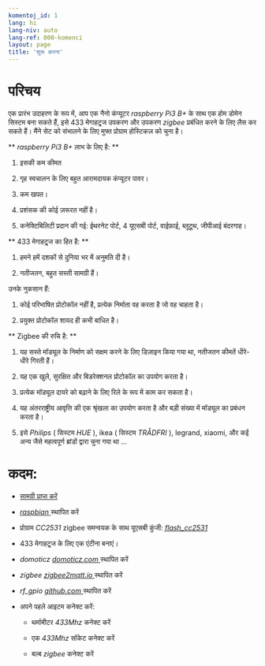 ```yaml
---
komentoj_id: 1
lang: hi
lang-niv: auto
lang-ref: 000-komenci
layout: page
title: 'शुरू करना'
---
```


# परिचय
एक प्रारंभ उदाहरण के रूप में, आप एक नैनो कंप्यूटर   _raspberry Pi3 B+_ के साथ एक होम डोमेन सिस्टम बना सकते हैं, इसे 433 मेगाहट्र्ज उपकरण और उपकरण   _zigbee_ प्रबंधित करने के लिए लैस कर सकते हैं। मैंने सेट को संभालने के लिए मुफ्त प्रोग्राम होस्टिकज़ को चुना है।  

**    _raspberry Pi3 B+_   लाभ के लिए है:  **  

 1. इसकी कम कीमत  


 2. गृह स्वचालन के लिए बहुत आरामदायक कंप्यूटर पावर।  


 3. कम खपत।  


 4. प्रशंसक की कोई ज़रूरत नहीं है।  


 5. कनेक्टिबिलिटी प्रदान की गई: ईथरनेट पोर्ट, 4 यूएसबी पोर्ट, वाईफ़ाई, ब्लूटूथ, जीपीआई बंदरगाह।  




**  433 मेगाहट्र्ज का हित है:  **  

 1. हमने हमें दशकों से दुनिया भर में अनुमति दी है।  


 2. नतीजतन, बहुत सस्ती सामग्री हैं।  



 
उनके नुकसान हैं:  

 1. कोई परिभाषित प्रोटोकॉल नहीं है, प्रत्येक निर्माता वह करता है जो वह चाहता है।  


 2. प्रयुक्त प्रोटोकॉल शायद ही कभी बाधित है।  




**  Zigbee की रुचि है:  **  

 1. यह सस्ते मॉड्यूल के निर्माण को सक्षम करने के लिए डिज़ाइन किया गया था, नतीजतन कीमतें धीरे-धीरे गिरती हैं।  


 1. यह एक खुले, सुरक्षित और बिडरेक्शनल प्रोटोकॉल का उपयोग करता है।  


 1. प्रत्येक मॉड्यूल दायरे को बढ़ाने के लिए रिले के रूप में काम कर सकता है।  


 1. यह अंतरराष्ट्रीय आवृत्ति की एक श्रृंखला का उपयोग करता है और बड़ी संख्या में मॉड्यूल का प्रबंधन करता है।  


 1. इसे   _Philips_   (  सिस्टम   _HUE_  ), ikea   (  सिस्टम   _TRÅDFRI_  ), legrand, xiaomi, और कई अन्य जैसे महत्वपूर्ण ब्रांडों द्वारा चुना गया था ...  




# कदम:

* [  सामग्री प्राप्त करें  ](_posts/2020-08-31-aparataro.md)  


* [    _raspbian_  ](_posts/2020-12-22-instali_raspbian.md)   स्थापित करें


*  प्रोग्राम   _CC2531_    zigbee समन्वयक के साथ यूएसबी कुंजी:   [    _flash\_cc2531_  ](https://jmichault.github.io/flash_cc2531-dok/)  

* 433 मेगाहट्र्ज के लिए एक एंटीना बनाएं।  


*   _domoticz_    [   _domoticz.com_  ](https://www.domoticz.com/wiki/Raspberry_Pi)   स्थापित करें


*   _zigbee_    [   _zigbee2mqtt.io_  ](https://www.zigbee2mqtt.io/getting_started/running_zigbee2mqtt.html)   स्थापित करें


*   _rf\_gpio_    [   _github.com_  ](https://github.com/jmichault/rf_gpio/blob/master/LeguMin.md)   स्थापित करें


* अपने पहले आइटम कनेक्ट करें:    


  * थर्मामीटर   _433Mhz_   कनेक्ट करें


  * एक   _433Mhz_   सॉकेट  कनेक्ट करें


  * बल्ब   _zigbee_   कनेक्ट करें



